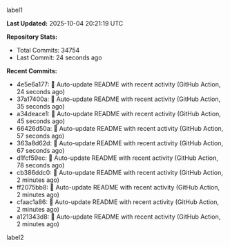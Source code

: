
label1 
<!-- ACTIVITY_START -->
**Last Updated:** 2025-10-04 20:21:19 UTC

**Repository Stats:**
- Total Commits: 34754
- Last Commit: 24 seconds ago

**Recent Commits:**
- 4e5e6a177: 🤖 Auto-update README with recent activity (GitHub Action, 24 seconds ago)
- 37a17400a: 🤖 Auto-update README with recent activity (GitHub Action, 35 seconds ago)
- a34deace1: 🤖 Auto-update README with recent activity (GitHub Action, 45 seconds ago)
- 66426d50a: 🤖 Auto-update README with recent activity (GitHub Action, 57 seconds ago)
- 363a8d62d: 🤖 Auto-update README with recent activity (GitHub Action, 67 seconds ago)
- d1fcf59ec: 🤖 Auto-update README with recent activity (GitHub Action, 78 seconds ago)
- cb386ddc0: 🤖 Auto-update README with recent activity (GitHub Action, 2 minutes ago)
- ff2075bb8: 🤖 Auto-update README with recent activity (GitHub Action, 2 minutes ago)
- cfaac1a86: 🤖 Auto-update README with recent activity (GitHub Action, 2 minutes ago)
- a121343d8: 🤖 Auto-update README with recent activity (GitHub Action, 2 minutes ago)
<!-- ACTIVITY_END -->

label2
